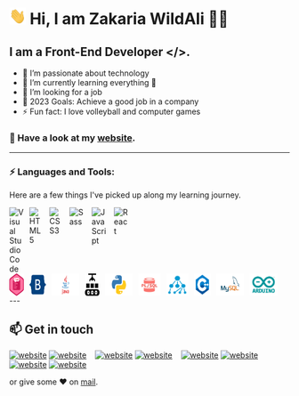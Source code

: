 
# <img src="https://raw.githubusercontent.com/ABSphreak/ABSphreak/master/gifs/Hi.gif" height="30px" width="30px"> Hi, I am Zakaria WildAli 👨‍💻

## I am a Front-End Developer </>.

- 👀 I’m passionate about technology
- 🌱 I’m currently learning everything 🤣
- 👯 I’m looking for a job
- 🥅 2023 Goals: Achieve a good job in a company
- ⚡ Fun fact: I love volleyball and computer games


### 🔭 Have a look at my [website](https://zakaria-ali.github.io/react-portfolio/).

---


### ⚡ Languages and Tools:
Here are a few things I've picked up along my learning journey.

<div style="display: flex; gap:10px;">
<img  alt="Visual Studio Code" width="26px" src="https://cdn.jsdelivr.net/gh/devicons/devicon/icons/vscode/vscode-original.svg" />
<img  alt="HTML5" width="26px" src="https://cdn.jsdelivr.net/gh/devicons/devicon/icons/html5/html5-original.svg" />
<img  alt="CSS3" width="26px" src="https://cdn.jsdelivr.net/gh/devicons/devicon/icons/css3/css3-original.svg"  />
<img  alt="Sass"  width="30px" src="https://cdn.jsdelivr.net/gh/devicons/devicon/icons/sass/sass-original.svg" />
<img  alt="JavaScript" width="30px" src="https://cdn.jsdelivr.net/gh/devicons/devicon/icons/javascript/javascript-original.svg" />
<img  alt="React" width="26px" src="https://cdn.jsdelivr.net/gh/devicons/devicon/icons/react/react-original.svg" />
</div>
<div style="display: flex; gap:10px;">
<img src="./unittesting.png" alt="unittesting" width="26px"/>
<img src="./bootstrap.png" alt="bootstrap"  width="30px"/>
<img src="./java.png" alt="java"  width="50px"/>
<img src="./assembly.png" alt="assembly" width="26px"/>
<img src="./python.png" alt="python"  width="50px"/>
<img src="./pl-sql.png" alt="pl-sql"  width="40px"/>
<img src="./datas.png" alt="data structure"height="40px" width="40px"/>
<img src="./cpp.png" alt="cpp"  width="30px"/>
<img src="./mysql.png" alt="mysql"  width="50px"/>
<img src="./ard.png" alt="arduino" width="50px"/>
</div>
---

## 📫 Get in touch

[![website](./img/globe-light.svg)](https://zakaria-ali.github.io/react-portfolio/#gh-light-mode-only)
[![website](./img/globe-dark.svg)](https://zakaria-ali.github.io/react-portfolio/#gh-dark-mode-only)
&nbsp;&nbsp;
[![website](./img/linkedin-light.svg)](www.linkedin.com/in/zakaria-wildali-b6798325a/#gh-light-mode-only)
[![website](./img/linkedin-dark.svg)](www.linkedin.com/in/zakaria-wildali-b6798325a/#gh-dark-mode-only)
&nbsp;&nbsp;
[![website](./img/instagram-light.svg)](www.instagram.com/zakaria_wildali/#gh-light-mode-only)
[![website](./img/instagram-dark.svg)](www.instagram.com/zakaria_wildali/#gh-dark-mode-only)
&nbsp;&nbsp;
[![website](./img/facebook-light.svg)](www.facebook.com/zakarya.wildali.7#gh-light-mode-only)
[![website](./img/facebook-dark.svg)](www.facebook.com/zakarya.wildali.7#gh-dark-mode-only)


or give some ♥ on [mail](mailto:zakaria.wildali.7@gmail.com).


